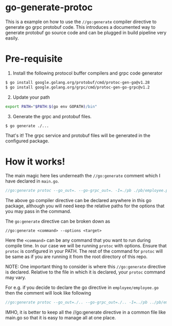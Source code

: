 # go-generate-protoc

This is a example on how to use the `//go:generate` compiler directive to generate go grpc protobuf code.
This introduces a documented way to generate protobuf go source code and can be plugged in build pipeline very easily.

# Pre-requisite

1. Install the following protocol buffer compilers and grpc code generator
```bash
$ go install google.golang.org/protobuf/cmd/protoc-gen-go@v1.28
$ go install google.golang.org/grpc/cmd/protoc-gen-go-grpc@v1.2
```

2. Update your path

```bash
export PATH="$PATH:$(go env GOPATH)/bin"
```

3. Generate the grpc and protobuf files.

```
$ go generate ./...
```

That's it! The grpc service and protobuf files will be generated in the configured package.


# How it works!

The main magic here lies underneath the `//go:generate` comment which I have declared in `main.go`. 

```go
//go:generate protoc --go_out=. --go-grpc_out=. -I=./pb ./pb/employee.proto
```

The above go compiler directive can be declared anywhere in this go package, although you will need keep the relative paths for the options that you may pass in the command.

The `go:generate` directive can be broken down as

`//go:generate <command> --options <target>`

Here the `<command>` can be any command that you want to run during compile time. 
In our case we will be running `protoc` with options. Ensure that `protoc` is configured in your PATH.
The rest of the command for `protoc` will be same as if you are running it from the root directory of this repo.

NOTE: One important thing to consider is where this `//go:generate` directive is declared. Relative to the file in which it is declared, your `protoc` command may vary.

For e.g. if you decide to declare the go directive in `employee/employee.go` then the comment will look like following

```go
//go:generate protoc --go_out=./.. --go-grpc_out=./.. -I=../pb ../pb/employee.proto
```

IMHO, it is better to keep all the //go:generate directive in a common file like main.go so that it is easy to manage all at one place.
